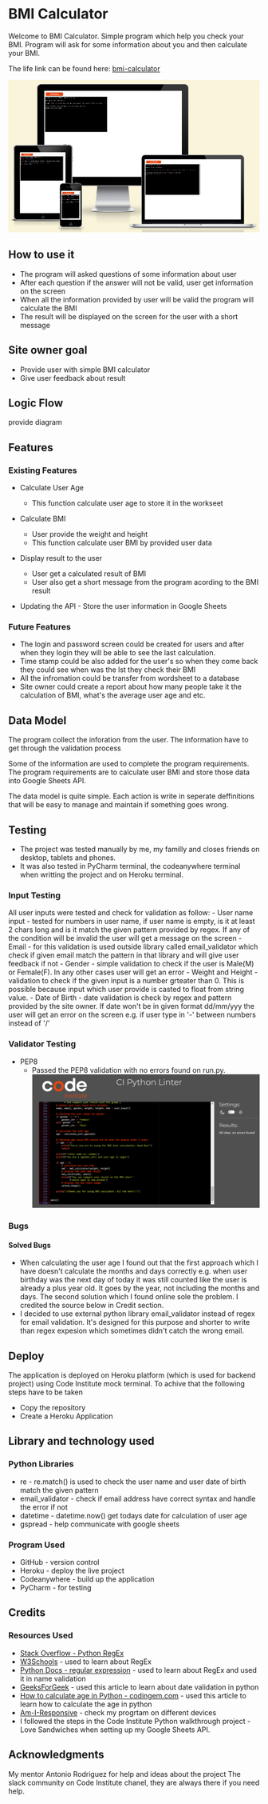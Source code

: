 # BMI Calculator

Welcome to BMI Calculator. Simple program which help you check your BMI. Program will ask for some information about you and then calculate your BMI.

The life link can be found here: [bmi-calculator](https://calculate-your-bmi-50a851f64fcf.herokuapp.com/)

![BMI calculator Am I Responsive Image](docs/readme_images/am-i-responsive.png)

## How to use it
- The program will asked questions of some information about user 
- After each question if the answer will not be valid, user get information on the screen
- When all the information provided by user will be valid the program will calculate the BMI
- The result will be displayed on the screen for the user with a short message

## Site owner goal
- Provide user with simple BMI calculator
- Give user feedback about result

## Logic Flow

provide diagram

## Features

### Existing Features
- Calculate User Age
    - This function calculate user age to store it in the workseet

 - Calculate BMI
    - User provide the weight and height
    - This function calculate user BMI by provided user data

  - Display result to the user
    - User get a calculated result of BMI
    - User also get a short message from the program acording to the BMI result

   - Updating the API
    - Store the user information in Google Sheets

 ### Future Features
- The login and password screen could be created for users and after when they login they will be able to see the last calculation.
- Time stamp could be also added for the user's so when they come back they could see when was the lst they check their BMI
- All the infromation could be transfer from wordsheet to a database
- Site owner could create a report about how many people take it the calculation of BMI, what's the average user age and etc.

## Data Model
The program collect the inforation from the user.
The information have to get through the validation process

Some of the information are used to complete the program requirements.
The program requirements are to calculate user BMI and store those data into Google Sheets API.

The data model is quite simple. Each action is write in seperate deffinitions that will be easy to manage and maintain if something goes wrong.

## Testing
- The project was tested manually by me, my familly and closes friends on desktop, tablets and phones.
- It was also tested in PyCharm terminal, the codeanywhere terminal when writting the project and on Heroku terminal.

### Input Testing
All user inputs were tested and check for validation as follow:
     - User name input - tested for numbers in user name, if user name is empty, is it at least 2 chars long and is it match the given pattern provided by regex. If any of the condition will be invalid the user will get a message on the screen
     - Email - for this validation is used outside library called email_validator which check if given email match the pattern in that library and will give user feedback if not
     - Gender - simple validation to check if the user is Male(M) or Female(F). In any other cases user will get an error
     - Weight and Height - validation to check if the given input is a number grteater than 0. This is possible because input which user provide is casted to float from string value.
     - Date of Birth - date validation is check by regex and pattern provided by the site owner. If date won't be in given format dd/mm/yyy the user will get an error on the screen e.g. if user type in '-' between numbers instead of '/'

### Validator Testing
- PEP8
    - Passed the PEP8 validation with no errors found on run.py.
    ![PEP8 Validation Image](docs/readme_images/PEP8_Validation.png)

### Bugs

#### Solved Bugs

- When calculating the user age I found out that the first approach which I have doesn't calculate the months and days correctly e.g. when user birthday was the next day of today it was still counted like the user is already a plus year old. It goes by the year, not including the months and days. The second solution which I found online sole the problem. I credited the source below in Credit section.
- I decided to use external python library email_validator instead of regex for email validation. It's designed for this purpose and shorter to write than regex expesion which sometimes didn't catch the wrong email.



## Deploy

The application is deployed on Heroku platform (which is used for backend project) using Code Institute mock terminal.
To achive that the following steps have to be taken
 - Copy the repository
 - Create a Heroku Application

## Library and technology used

### Python Libraries

- re - re.match() is used to check the user name and user date of birth match the given pattern
- email_validator - check if email address have correct syntax and handle the error if not
- datetime - datetime.now() get todays date for calculation of user age
- gspread - help communicate with google sheets

### Program Used

- GitHub - version control
- Heroku - deploy the live project
- Codeanywhere - build up the application
- PyCharm - for testing

## Credits

### Resources Used

- [Stack Overflow - Python RegEx](https://stackoverflow.com/)
- [W3Schools](https://www.w3schools.com/python/python_regex.asp) - used to learn about RegEx
- [Python Docs - regular expression](https://docs.python.org/3/library/re.html) - used to learn about RegEx and used it in name validation
- [GeeksForGeek](https://www.geeksforgeeks.org/python-validate-string-date-format/) - used this article to learn about date validation in python
- [How to calculate age in Python - codingem.com](https://www.codingem.com/how-to-calculate-age-in-python/) - used this article to learn how to calculate the age in python 
- [Am-I-Responsive](https://ui.dev/amiresponsive) - check my progrtam on different devices
- I followed the steps in the Code Institute Python walkthrough project - Love Sandwiches when setting up my Google Sheets API.

## Acknowledgments

My mentor Antonio Rodriguez for help and ideas about the project
The slack community on Code Institute chanel, they are always there if you need help.
